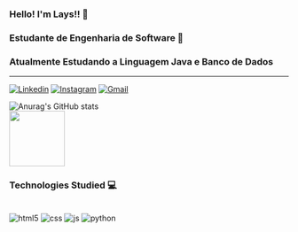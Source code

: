 

### Hello! I'm Lays!! &#128075;

### Estudante de Engenharia de Software  &#128075;
### Atualmente Estudando a Linguagem Java e Banco de Dados 



<hr>


[![Linkedin](https://img.shields.io/badge/LinkedIn-0077B5?style=for-the-badge&logo=linkedin&logoColor=white)](https://in/lays-fernanda-031382197/)
[![Instagram](https://img.shields.io/badge/Instagram-E4405F?style=for-the-badge&logo=instagram&logoColor=white)](https://https://instagram.com/laays_fernandaa/)
[![Gmail](https://img.shields.io/badge/Gmail-D14836?style=for-the-badge&logo=gmail&logoColor=white)](https://https://mail.google.com/mail/u/0/#inbox/)

![Anurag's GitHub stats](https://github-readme-stats.vercel.app/api?username=LaysFernanda23&show_icons=true&theme=tokyonight)
 <br> <a href="https://github.com/anuraghazra/convoychat">
  <img height=100 align="center" src="https://github-readme-stats.vercel.app/api/top-langs?username=LaysFernanda23&layout=compact&langs_count=8&card_width=220" />
</a> </br>


### Technologies Studied &#128187;

<div sytle="display":inline_block><br/>
<img align="center" alt="html5" src="https://img.shields.io/badge/HTML5-E34F26?style=for-the-badge&logo=html5&logoColor=white"/>
<img align="center" alt="css" src="https://img.shields.io/badge/CSS3-1572B6?style=for-the-badge&logo=css3&logoColor=white"/>
<img align="center" alt="js" src="https://img.shields.io/badge/JavaScript-F7DF1E?style=for-the-badge&logo=javascript&logoColor=black"/>
<img align="center" alt="python" src="https://img.shields.io/badge/Python-14354C?style=for-the-badge&logo=python&logoColor=white"/>
<img align="center" alt="java" src="http://www.w3.org/2000/svg" width="256" height="256" fill="none" viewBox="/>



